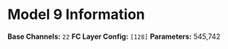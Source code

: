 # Model 9 Information

**Base Channels:** `22`
**FC Layer Config:** `[128]`
**Parameters:** 545,742
